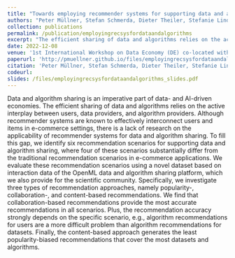 ```yaml
---
title: "Towards employing recommender systems for supporting data and algorithm sharing"
authors: "Peter Müllner, Stefan Schmerda, Dieter Theiler, Stefanie Lindstaedt, and Dominik Kowald"
collection: publications
permalink: /publication/employingrecsysfordataandalgorithms
excerpt: "The efficient sharing of data and algorithms relies on the active interplay between users, data providers, and algorithm providers. We identify six recommendation scenarios for supporting data and algorithm sharing, where four of these scenarios substantially differ from the traditional recommendation scenarios in e-commerce applications. We find that collaboration-based recommendations provide the most accurate recommendations in all scenarios. Plus, the recommendation accuracy strongly depends on the specific scenario, e.g., algorithm recommendations for users are a more difficult problem than algorithm recommendations for datasets. Finally, the content-based approach generates the least popularity-biased recommendations that cover the most datasets and algorithms."
date: 2022-12-08
venue: '1st International Workshop on Data Economy (DE) co-located with the International Conference on emerging Networking EXperiments and Technologies (CoNEXT)'
paperurl: 'http://pmuellner.github.io/files/employingrecsysfordataandalgorithms.pdf'
citation: 'Peter Müllner, Stefan Schmerda, Dieter Theiler, Stefanie Lindstaedt, and Dominik Kowald. 2022. Towards employing recommender systems for supporting data and algorithm sharing. In Proceedings of the 1st International Workshop on Data Economy (DE 2022). Association for Computing Machinery, New York, NY, USA, 8–14. https://doi.org/10.1145/3565011.3569055'
codeurl: 
slides: /files/employingrecsysfordataandalgorithms_slides.pdf
---
```


Data and algorithm sharing is an imperative part of data- and AI-driven economies. The efficient sharing of data and algorithms relies on the active interplay between users, data providers, and algorithm providers. Although recommender systems are known to effectively interconnect users and items in e-commerce settings, there is a lack of research on the applicability of recommender systems for data and algorithm sharing. To fill this gap, we identify six recommendation scenarios for supporting data and algorithm sharing, where four of these scenarios substantially differ from the traditional recommendation scenarios in e-commerce applications. We evaluate these recommendation scenarios using a novel dataset based on interaction data of the OpenML data and algorithm sharing platform, which we also provide for the scientific community. Specifically, we investigate three types of recommendation approaches, namely popularity-, collaboration-, and content-based recommendations. We find that collaboration-based recommendations provide the most accurate recommendations in all scenarios. Plus, the recommendation accuracy strongly depends on the specific scenario, e.g., algorithm recommendations for users are a more difficult problem than algorithm recommendations for datasets. Finally, the content-based approach generates the least popularity-biased recommendations that cover the most datasets and algorithms.

